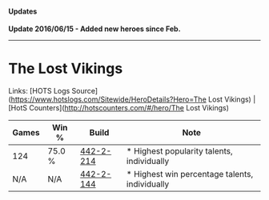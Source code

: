 #### Updates

**Update 2016/06/15 - Added new heroes since Feb.**

***

# The Lost Vikings

Links: [HOTS Logs Source](https://www.hotslogs.com/Sitewide/HeroDetails?Hero=The Lost Vikings) | [HotS Counters](http://hotscounters.com/#/hero/The Lost Vikings)

Games  | Win %  | Build     | Note
-----  | -----  | -----     | ----
124    | 75.0 % | [442-2-214](http://www.heroesfire.com/hots/talent-calculator/the-lost-vikings#t136) | * Highest popularity talents, individually
N/A    | N/A    | [442-2-144](http://www.heroesfire.com/hots/talent-calculator/the-lost-vikings#t120) | * Highest win percentage talents, individually
